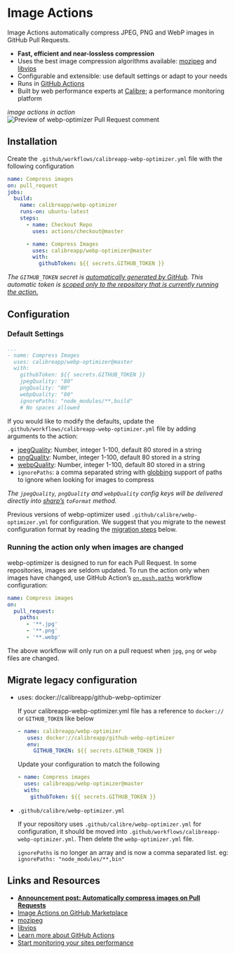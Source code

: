 # Image Actions

Image Actions automatically compress JPEG, PNG and WebP images in GitHub Pull Requests.

- **Fast, efficient and near-lossless compression**
- Uses the best image compression algorithms available: [mozjpeg](https://github.com/mozilla/mozjpeg) and [libvips](https://github.com/libvips/libvips)
- Configurable and extensible: use default settings or adapt to your needs
- Runs in [GitHub Actions](https://github.com/features/actions)
- Built by web performance experts at [Calibre](https://calibreapp.com/); a  performance monitoring platform

_image actions in action_
![Preview of webp-optimizer Pull Request comment](https://user-images.githubusercontent.com/924/62024579-e1470d00-b218-11e9-8655-693ea42ba0f7.png)

## Installation

Create the `.github/workflows/calibreapp-webp-optimizer.yml` file with the following configuration

```yml
name: Compress images
on: pull_request
jobs:
  build:
    name: calibreapp/webp-optimizer
    runs-on: ubuntu-latest
    steps:
      - name: Checkout Repo
        uses: actions/checkout@master

      - name: Compress Images
        uses: calibreapp/webp-optimizer@master
        with:
          githubToken: ${{ secrets.GITHUB_TOKEN }}
```

_The `GITHUB_TOKEN` secret is [automatically generated by GitHub](https://help.github.com/en/articles/virtual-environments-for-github-actions#github_token-secret). This automatic token is [scoped only to the repository that is currently running the action.](https://help.github.com/en/articles/virtual-environments-for-github-actions#token-permissions)_

## Configuration

### Default Settings

```yml
...
- name: Compress Images
  uses: calibreapp/webp-optimizer@master
  with:
    githubToken: ${{ secrets.GITHUB_TOKEN }}
    jpegQuality: "80"
    pngQuality: "80"
    webpQuality: "80"
    ignorePaths: "node_modules/**,build"
    # No spaces allowed
```

If you would like to modify the defaults, update the `.github/workflows/calibreapp-webp-optimizer.yml` file by adding arguments to the action:

- [jpegQuality](http://sharp.pixelplumbing.com/en/stable/api-output/#jpeg): Number, integer 1-100, default 80 stored in a string
- [pngQuality](http://sharp.pixelplumbing.com/en/stable/api-output/#png): Number, integer 1-100, default 80 stored in a string
- [webpQuality](http://sharp.pixelplumbing.com/en/stable/api-output/#webp): Number, integer 1-100, default 80 stored in a string
- `ignorePaths`: a comma separated string with [globbing](https://www.npmjs.com/package/glob) support of paths to ignore when looking for images to compress

_The `jpegQuality`, `pngQuality` and `webpQuality` config keys will be delivered directly into [sharp’s](http://sharp.pixelplumbing.com) `toFormat` method._

Previous versions of webp-optimizer used `.github/calibre/webp-optimizer.yml` for configuration. We suggest that you migrate to the newest configuration format by reading the [migration steps](#migration-legacy-configuration) below.

### Running the action only when images are changed

webp-optimizer is designed to run for each Pull Request. In some repositories, images are seldom updated. To run the action only when images have changed, use GitHub Action’s [`on.push.paths`](https://help.github.com/en/actions/automating-your-workflow-with-github-actions/workflow-syntax-for-github-actions#onpushpull_requestpaths) workflow configuration:

```yml
name: Compress images
on:
  pull_request:
    paths:
      - '**.jpg'
      - '**.png'
      - '**.webp'
```

The above workflow will only run on a pull request when `jpg`, `png` or `webp` files are changed.

## Migrate legacy configuration

- uses: docker://calibreapp/github-webp-optimizer

    If your calibreapp-webp-optimizer.yml file has a reference to `docker://` or `GITHUB_TOKEN` like below

    ```yml
    - name: calibreapp/webp-optimizer
       uses: docker://calibreapp/github-webp-optimizer
       env:
         GITHUB_TOKEN: ${{ secrets.GITHUB_TOKEN }}
    ```

    Update your configuration to match the following

    ```yml
    - name: Compress images
      uses: calibreapp/webp-optimizer@master
      with:
        githubToken: ${{ secrets.GITHUB_TOKEN }}
    ```

- `.github/calibre/webp-optimizer.yml`

    If your repository uses `.github/calibre/webp-optimizer.yml` for configuration, it should be moved into  `.github/workflows/calibreapp-webp-optimizer.yml`. Then delete the `webp-optimizer.yml` file.

    `ignorePaths` is no longer an array and is now a comma separated list. eg: `ignorePaths: "node_modules/**,bin"`

## Links and Resources

- **[Announcement post: Automatically compress images on Pull Requests](https://calibreapp.com/blog/compress-images-in-prs/)**
- [Image Actions on GitHub Marketplace](https://github.com/marketplace/actions/webp-optimizer)
- [mozjpeg](https://github.com/mozilla/mozjpeg)
- [libvips](https://github.com/libvips/libvips)
- [Learn more about GitHub Actions](https://github.com/features/actions)
- [Start monitoring your sites performance](https://calibreapp.com/)
